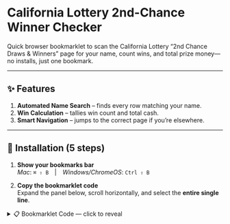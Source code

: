 # California Lottery 2nd-Chance Winner Checker

Quick browser bookmarklet to scan the California Lottery “2nd Chance Draws & Winners” page for your name, count wins, and total prize money—no installs, just one bookmark.

---

## ✨ Features
1. **Automated Name Search** – finds every row matching your name.  
2. **Win Calculation** – tallies win count and total cash.  
3. **Smart Navigation** – jumps to the correct page if you’re elsewhere.

---

## 🚀 Installation (5 steps)

1. **Show your bookmarks bar**  
   *Mac*: `⌘ ⇧ B` | *Windows/ChromeOS*: `Ctrl ⇧ B`

2. **Copy the bookmarklet code**  
   Expand the panel below, scroll horizontally, and select the **entire single line**.

<details>
<summary>📋 Bookmarklet Code — click to reveal</summary>

```javascript
javascript:(function()%7Bconst%20TARGET_URL%3D'https%3A%2F%2Fwww.calottery.com%2Fscratchers%2F2nd-chance%2Fdraws-and-winners'%3Bif(window.location.href.startsWith(TARGET_URL))%7Bconst%20YOUR_NAME%3D%22namara%22%3Bconsole.clear()%3Bconsole.log(%22%F0%9F%8E%B0%20Running%20CA%20Lottery%20Winner%20Check...%22)%3Bconsole.log(%22%3D%22.repeat(50))%3Bconsole.log(%60Searching%20for%3A%20%24%7BYOUR_NAME%7D%60)%3Bconsole.log(%22%3D%22.repeat(50))%3Bconst%20nameToSearch%3DYOUR_NAME.toUpperCase().trim()%3Blet%20totalWinsFound%3D0%3Blet%20totalPrizeAmount%3D0%3Blet%20winDetails%3D%5B%5D%3Bconst%20allRows%3Ddocument.querySelectorAll('tr')%3Bconst%20winnerRows%3D%5B%5D%3BallRows.forEach(row%3D%3E%7Bconst%20cells%3Drow.querySelectorAll('td')%3Bif(cells.length%3E%3D2)%7Bconst%20firstCell%3Dcells%5B0%5D.textContent.trim()%3Bif(firstCell.includes('$'))%7BwinnerRows.push(row)%7D%7D%7D)%3Bconsole.log(%60Found%20%24%7BwinnerRows.length%7D%20winner%20entries%20to%20check...%5Cn%60)%3BwinnerRows.forEach((row,index)%3D%3E%7Bconst%20cells%3Drow.querySelectorAll('td')%3Bconst%20prizeText%3Dcells%5B0%5D%3F.textContent.trim()%7C%7C''%3Bconst%20winnerText%3Dcells%5B1%5D%3F.textContent.trim()%7C%7C''%3Bif(winnerText.toUpperCase().includes(nameToSearch))%7BtotalWinsFound%2B%2B%3Bconst%20prizeAmount%3DparseInt(prizeText.replace(%2F%5B%24%2C%5D%2Fg,''))%7C%7C0%3BtotalPrizeAmount%2B%3DprizeAmount%3Bconsole.log(%60%F0%9F%8E%89%20WINNER%20FOUND!%20%F0%9F%8E%89%60)%3Bconsole.log(%60%C2%A0%C2%A0Prize%3A%20%24%7BprizeText%7D%60)%3Bconsole.log(%60%C2%A0%C2%A0Name%3A%20%24%7BwinnerText%7D%60)%3Bconsole.log(%60%C2%A0%C2%A0Row%20%23%24%7Bindex%2B1%7D%5Cn%60)%3BwinDetails.push(%7Bprize%3AprizeText,name%3AwinnerText%7D)%7D%7D)%3Bconsole.log(%22%3D%22.repeat(50))%3Bif(totalWinsFound%3E0)%7Bconsole.log(%60%E2%9C%85%20CONGRATULATIONS!%20You%20won%20%24%7BtotalWinsFound%7D%20time(s)!%60)%3Bconsole.log(%60%F0%9F%92%B0%20Total%20winnings%3A%20%24%24%7BtotalPrizeAmount.toLocaleString()%7D%60)%3Bconsole.log(%22%5Cn%E2%9A%a0%EF%B8%8F%20IMPORTANT%3A%20Contact%20California%20Lottery%20to%20claim%20your%20prize!%22)%3Bconsole.log(%22%F0%9F%93%9E%20Call%3A%201-800-LOTTERY%22)%3Bconsole.log('%5Cn%F0%9F%8E%8A%20Your%20wins%3A')%3BwinDetails.forEach(win%3D%3Econsole.log(%60%C2%A0%C2%A0•%20%24%7Bwin.prize%7D%20-%20%24%7Bwin.name%7D%60))%7Delse%7Bconsole.log(%60%E2%9D%8C%20No%20wins%20found%20for%20%22%24%7BYOUR_NAME%7D%22.%60)%7Dconsole.log(%22%3D%22.repeat(50))%3Bconst%20drawInfo%3Ddocument.querySelector('.entry-deadline,%20.draw-date')%3Bif(drawInfo)%7Bconsole.log(%60%5Cn%F0%9F%93%85%20Current%20draw%3A%20%24%7BdrawInfo.textContent.trim()%7D%60)%7D%7Delse%7Bwindow.location.href%3DTARGET_URL%7D%7D)()%3B
